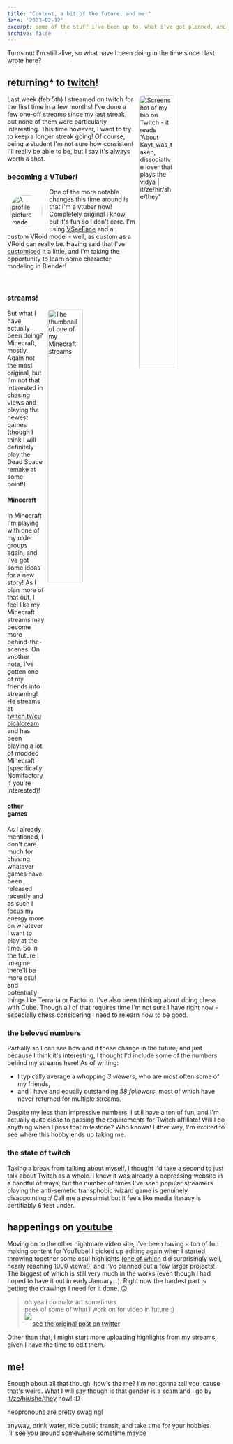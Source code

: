 ```yaml
---
title: "Content, a bit of the future, and me!"
date: '2023-02-12'
excerpt: some of the stuff i've been up to, what i've got planned, and some updates about me!
archive: false
---
```


Turns out I'm still alive, so what have I been doing in the time since I last wrote here?

## returning* to [twitch](https://twitch.tv/kayt_was_taken/about)!
<img src="https://kayt.dev/static/images/twitch_about.png" alt="Screenshot of my bio on Twitch - it reads 'About Kayt_was_taken, dissociative loser that plays the vidya | it/ze/hir/she/they'" align="right" width="40%" style="margin-left:.5rem; border-radius: .5rem"/>

Last week (feb 5th) I streamed on twitch for the first time in a few months! I've done a few one-off streams since my last streak, but none of them were particularly interesting. This time however, I want to try to keep a longer streak going! Of course, being a student I'm not sure how consistent I'll really be able to be, but I say it's always worth a shot.

### becoming a VTuber!
<img src="https://kayt.dev/static/images/vtube_pfp.png" alt="A profile picture made with my model" width="72" align="left" style="margin:1rem 1rem .5rem .5rem; border-radius: 40%"/>

One of the more notable changes this time around is that I'm a vtuber now! Completely original I know, but it's fun so I don't care. I'm using [VSeeFace](vseeface.icu/) and a custom VRoid model - well, as custom as a VRoid can really be. Having said that I've [customised](https://youtube.com/shorts/QRks403ftr8?feature=share) it a little, and I'm taking the opportunity to learn some character modeling in Blender!

<br>

### streams!
<img src="https://i.ytimg.com/vi/1rbYpM1IVwA/maxresdefault.jpg?sqp=-oaymwEmCIAKENAF8quKqQMa8AEB-AH-CYAC0AWKAgwIABABGHIgXihBMA8=&rs=AOn4CLDHX-4fr6GOd4Qz8VZ7GW3qZ3WRKQ" alt="The thumbnail of one of my Minecraft streams" width="40%" align="right" style="margin-left: .5rem; border-radius: .5rem">

But what I have actually been doing? Minecraft, mostly. Again not the most original, but I'm not that interested in chasing views and playing the newest games (though I think I will definitely play the Dead Space remake at some point!).

#### Minecraft
In Minecraft I'm playing with one of my older groups again, and I've got some ideas for a new story! As I plan more of that out, I feel like my Minecraft streams may become more behind-the-scenes. On another note, I've gotten one of my friends into streaming! He streams at [twitch.tv/cubicalcream](https://twitch.tv/cubicalcream) and has been playing a lot of modded Minecraft (specifically Nomifactory if you're interested)!

#### other games
As I already mentioned, I don't care much for chasing whatever games have been released recently and as such I focus my energy more on whatever I want to play at the time. So in the future I imagine there'll be more osu! and potentially things like Terraria or Factorio. I've also been thinking about doing chess with Cube. Though all of that requires time I'm not sure I have right now - especially chess considering I need to relearn how to be good.


### the beloved numbers
Partially so I can see how and if these change in the future, and just because I think it's interesting, I thought I'd include some of the numbers behind my streams here!
As of writing:

- I typically average a whopping *3 viewers*, who are most often some of my friends,
- and I have and equally outstanding *58 followers*, most of which have never returned for multiple streams.

Despite my less than impressive numbers, I still have a ton of fun, and I'm actually quite close to passing the requirements for Twitch affiliate! Will I do anything when I pass that milestone? Who knows! Either way, I'm excited to see where this hobby ends up taking me.

### the state of twitch

Taking a break from talking about myself, I thought I'd take a second to just talk about Twitch as a whole. I knew it was already a depressing website in a handful of ways, but the number of times I've seen popular streamers playing the anti-semetic transphobic wizard game is genuinely disappointing :/ Call me a pessimist but it feels like media literacy is certifiably 6 feet under.

## happenings on [youtube](https://www.youtube.com/@kayt_was_taken)
Moving on to the other nightmare video site, I've been having a ton of fun making content for YouTube! I picked up editing again when I started throwing together some osu! highlights ([one of which](https://youtu.be/QLu8hOD2m1U) did surprisingly well, nearly reaching 1000 views!), and I've planned out a few larger projects! The biggest of which is still very much in the works (even though I had hoped to have it out in early January...). Right now the hardest part is getting the drawings I need for it done. 🙃

<blockquote><p lang="en">oh yea i do make art sometimes<br>peek of some of what i work on for video in future :) <br><img src="https://pbs.twimg.com/media/FowQBweaYAIpm4s?format=jpg&name=medium"/><br>&mdash; <a href="https://t.co/8uCVEAdxta">see the original post on twitter</a></p></blockquote>

Other than that, I might start more uploading highlights from my streams, given I have the time to edit them.

## me!
Enough about all that though, how's the me? I'm not gonna tell you, cause that's weird. What I will say though is that gender is a scam and I go by [it/ze/hir/she/they](https://en.pronouns.page/@kayt_was_taken) now! :D

neopronouns are pretty swag ngl

anyway, drink water, ride public transit, and take time for your hobbies<br>
i'll see you around somewhere sometime maybe